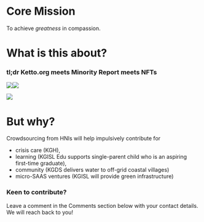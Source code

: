 <!-- title: GodPlayer Manifesto  -->

# Core Mission
To achieve *greatness* in compassion. 


# What is this about?

### tl;dr Ketto.org meets Minority Report meets NFTs 

![](https://lh3.googleusercontent.com/M2SmzAik0IWzVNGcq6fEanzs1X6h4VJSdPGmAGY-hwl227OSXrivvIc0jYIzrrBuTE4a6uZ5aouWzYcMrvnKd72RzESI-9phdrMHnOOALRlJ2NpjMwrAEpog7FPRdsaqcoSN5xnU9z2ppLakulkTZBWFm4CTwv0wC7trxqs3CDt8o3PzijUzWFOm4_v40aLh8aY_9Wy4YLkSBsIpTe8Ihb9e4OoilvLheCCiHsCjFF3zXxmHYOZ15sNvUsxhUFRQJKtxWuH-sUNUwC9nghGSSastqtjcX3_8KdfUWSAeq1lUiCpdWRyxqVE-SW1870lbA_ddam-5r39taA25CvIT1U8JFloAv-QvXxFTvjykpBRmCNxnP8TciSQCaOge-hyFNOg6wqffzmdTwSJk8cEKp259lPR5k8sx56b-KrUTohpaV0sqOmzkQam_kiLsCNTf8OAuPIjXq1cVHvvvS-HUZpUX00WdYMyiEA-ygNtlpz7Y7IsT0GYWG5wDAq9VQ7qEQ9JAnoYuSo9L3ICWlgFdX1GwrzrkEWParitPRO_9MrzMUN8UShNrKeM0873yqeHkCdNxBt-X2YkRVs7dPcglOD3eEMWmfoEu3aLBMY4jtOVuyRMMAxPcxYvbBlDWxE_zsvj-5mtCb27IIPIh-JawzlU9feACNsRvqAaxOdVukNMd81kAo93mmOsPZyw0K2kCiqatEssK2WFUH4ENAv9rLH_1gA=w596-h246-no?authuser=0)![](https://lh3.googleusercontent.com/P4nlHvqARUMm-0bySXjGI3w1xIYmM3JwHMiLnm1hY4tMSwNkmHVbJM9lfV7rl6JNJnyRW66RUlgZ5C2ba8BbGzojYzKnwfzt_4sFPVjwtFu8HGumNvviGhdGd6idgLRY0P1d7WCiBDrCHjaT8cv6hee9fnwQh23SuzSR2sXddm1uoixsgKyei3KhRFyCLDssAdd9_6rNHuKmgJNGuxmj7k4bAi0Kbr5CxrKe080KKxBuaO_KzkUW50vQJ7JwON5bWJCMbA3x7J73CwKlLAi-4bNM04i4RgX_QhDfYx-FzZYOnV7gq9r_bYY4Vi5nVD2dWZBAh9iUFseL9iV-YE4q4kMs5WHx0060UDIRDmm4Ix5g6-74B_UJFv56jEukQYgcUXR4cRqlrHUeQZDPKcFqrf4-8FXYXbmUnGYhfTtfOZOFhWmMalWHCSaHWfrTGmz2_2N-ScBBLBQbc8flniYLCKsVU5dNExHFJgP6bDZKuhmCoNdvFipn7DF_fTiY6fr7vICxvSnq_lfMKtRWAk0NvaeCJOYNeRy7fwHL7k81U6DgpiQdJMV0ACAukNHRSZXGy58ONQpRATOZQd6H0L9Zlu4s0fwKAmjnudRiG_yhz01ES57l_lreuDcjvKvw9vkUwtbBlbrXQTK37yRr-rhhXuMUKgoYJqboQF-EYbSZ3yoxrIsc8GGJAalz-xEF5pK5FCK7gKTUdq7tK6Hu7DUomK-O9Q=w505-h599-no?authuser=0)

![](https://lh3.googleusercontent.com/H0688I0a-EJiY0Ho2cDOqiAKOfGBtbLAO8pvWzhrsEicBlgee63hrUk3acDoTTrVHELmaQlAdTl7bRcGTthySbvRgiuvfG7aaaMug7ZiIPNApQpJGxPWwbqcYez2JYW9LCZSQ-uOdBoYylpxitKRsUL1DuUlEqlt1-XK-ztvP32w6cdKKXQ_IqsFP9KrEp17YeV7UJn4f9ByopgXUEAPwpnXD1MOfKRVQWBPTFdBU-KJydxs1GRclPlr4bddQDpUbUqv7EC0gtOpX6Mp67evHRlF-X7jMoFDvUkIhEDhs5e8eIDcsIMAQ5lUWJtYmHz_02czl75uYhN4keEOTDpY5oCjYIYBs-1RAilFFX8VxyvEKBawdDEWnsAiWo8mzYMH3K9HCjYn9Uo2J3UuPc9uJ6b1aER-mywsZFA3Sn99WAL9DKKxBpg4z6Ntj-gCn5kLT0shW09uxz-afRpDBnI-ToH9ca1rDgeV-mAhMhNcWj5g7lJjXKKzT1pKEoGaDFQ5l85mJ24yKQcndXoKZ7d7OHgChYXldx8yTFEhAcfwuu314uTgjBePsQ22mb3hLfbcKbJ-bHmK0znqkZsnrl0183uMjIGffAOb3WTfgdbCVw23oVPw8oawgXksdHZp8CFJ6tUAJLVf_9D5ddTIxkr2aEh6u-vRv6H9RgY-7mnJ2fXF78LkcQg_eQBCaeLhBwEXWhjYF2PAuDB8djjTyPbv1gtsRQ=w377-h215-no?authuser=0)

# But why? 

Crowdsourcing from HNIs will help impulsively contribute for 
  - crisis care (KGH), 
  - learning (KGISL Edu supports single-parent child who is an aspiring first-time graduate), 
  - community (KGDS delivers water to off-grid coastal villages)
  - micro-SAAS ventures (KGISL will provide green infrastructure)

### Keen to contribute?

Leave a comment in the Comments section below with your contact details. We will reach back to you! 

